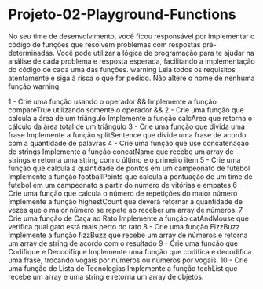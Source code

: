 # Projeto-02-Playground-Functions

No seu time de desenvolvimento, você ficou responsável por implementar o código de funções que resolvem problemas com respostas pré-determinadas. Você pode utilizar a lógica de programação para te ajudar na análise de cada problema e resposta esperada, facilitando a implementação do código de cada uma das funções.
warning Leia todos os requisitos atentamente e siga à risca o que for pedido. Não altere o nome de nenhuma função warning

1 - Crie uma função usando o operador &&
Implemente a função compareTrue utilizando somente o operador &&
2 - Crie uma função que calcula a área de um triângulo
Implemente a função calcArea que retorna o cálculo da área total de um triângulo
3 - Crie uma função que divida uma frase
Implemente a função splitSentence que divide uma frase de acordo com a quantidade de palavras
4 - Crie uma função que use concatenação de strings
Implemente a função concatName que recebe um array de strings e retorna uma string com o último e o primeiro item
5 - Crie uma função que calcula a quantidade de pontos em um campeonato de futebol
Implemente a função footballPoints que calcula a pontuação de um time de futebol em um campeonato a partir do número de vitórias e empates
6 - Crie uma função que calcula o número de repetições do maior número
Implemente a função highestCount que deverá retornar a quantidade de vezes que o maior número se repete ao receber um array de números.
7 - Crie uma função de Caça ao Rato
Implemente a função catAndMouse que verifica qual gato está mais perto do rato
8 - Crie uma função FizzBuzz
Implemente a função fizzBuzz que recebe um array de números e retorna um array de string de acordo com o resultado
9 - Crie uma função que Codifique e Decodifique
Implemente uma função que codifica e decodifica uma frase, trocando vogais por números ou números por vogais.
10 - Crie uma função de Lista de Tecnologias
Implemente a função techList que recebe um array e uma string e retorna um array de objetos.
